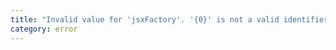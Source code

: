 ```yaml
---
title: "Invalid value for 'jsxFactory'. '{0}' is not a valid identifier or qualified-name."
category: error
---
```

